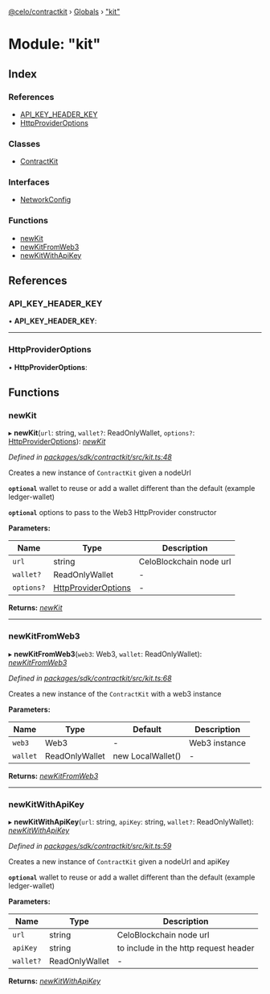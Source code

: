 [@celo/contractkit](../README.md) › [Globals](../globals.md) › ["kit"](_kit_.md)

# Module: "kit"

## Index

### References

* [API_KEY_HEADER_KEY](_kit_.md#api_key_header_key)
* [HttpProviderOptions](_kit_.md#httpprovideroptions)

### Classes

* [ContractKit](../classes/_kit_.contractkit.md)

### Interfaces

* [NetworkConfig](../interfaces/_kit_.networkconfig.md)

### Functions

* [newKit](_kit_.md#newkit)
* [newKitFromWeb3](_kit_.md#newkitfromweb3)
* [newKitWithApiKey](_kit_.md#newkitwithapikey)

## References

###  API_KEY_HEADER_KEY

• **API_KEY_HEADER_KEY**:

___

###  HttpProviderOptions

• **HttpProviderOptions**:

## Functions

###  newKit

▸ **newKit**(`url`: string, `wallet?`: ReadOnlyWallet, `options?`: [HttpProviderOptions](_kit_.md#httpprovideroptions)): *[newKit](_kit_.md#newkit)*

*Defined in [packages/sdk/contractkit/src/kit.ts:48](https://github.com/celo-org/celo-monorepo/blob/master/packages/sdk/contractkit/src/kit.ts#L48)*

Creates a new instance of `ContractKit` given a nodeUrl

**`optional`** wallet to reuse or add a wallet different than the default (example ledger-wallet)

**`optional`** options to pass to the Web3 HttpProvider constructor

**Parameters:**

Name | Type | Description |
------ | ------ | ------ |
`url` | string | CeloBlockchain node url |
`wallet?` | ReadOnlyWallet | - |
`options?` | [HttpProviderOptions](_kit_.md#httpprovideroptions) | - |

**Returns:** *[newKit](_kit_.md#newkit)*

___

###  newKitFromWeb3

▸ **newKitFromWeb3**(`web3`: Web3, `wallet`: ReadOnlyWallet): *[newKitFromWeb3](_kit_.md#newkitfromweb3)*

*Defined in [packages/sdk/contractkit/src/kit.ts:68](https://github.com/celo-org/celo-monorepo/blob/master/packages/sdk/contractkit/src/kit.ts#L68)*

Creates a new instance of the `ContractKit` with a web3 instance

**Parameters:**

Name | Type | Default | Description |
------ | ------ | ------ | ------ |
`web3` | Web3 | - | Web3 instance  |
`wallet` | ReadOnlyWallet | new LocalWallet() | - |

**Returns:** *[newKitFromWeb3](_kit_.md#newkitfromweb3)*

___

###  newKitWithApiKey

▸ **newKitWithApiKey**(`url`: string, `apiKey`: string, `wallet?`: ReadOnlyWallet): *[newKitWithApiKey](_kit_.md#newkitwithapikey)*

*Defined in [packages/sdk/contractkit/src/kit.ts:59](https://github.com/celo-org/celo-monorepo/blob/master/packages/sdk/contractkit/src/kit.ts#L59)*

Creates a new instance of `ContractKit` given a nodeUrl and apiKey

**`optional`** wallet to reuse or add a wallet different than the default (example ledger-wallet)

**Parameters:**

Name | Type | Description |
------ | ------ | ------ |
`url` | string | CeloBlockchain node url |
`apiKey` | string | to include in the http request header |
`wallet?` | ReadOnlyWallet | - |

**Returns:** *[newKitWithApiKey](_kit_.md#newkitwithapikey)*
